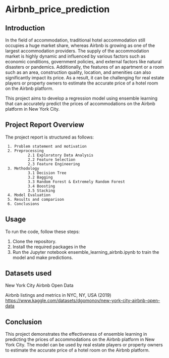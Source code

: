 # Airbnb_price_prediction

## Introduction

In the field of accommodation, traditional hotel accommodation still occupies a huge market share, whereas Airbnb is growing as one of the largest accommodation providers. The supply of the accommodation market is highly dynamic and influenced by various factors such as economic conditions, government policies, and external factors like natural disasters or pandemics. Additionally, the features of an apartment or a room such as an area, construction quality, location, and amenities can also significantly impact its price. As a result, it can be challenging for real estate players or property owners to estimate the accurate price of a hotel room on the Airbnb platform.

This project aims to develop a regression model using ensemble learning that can accurately predict the prices of accommodations on the Airbnb platform in New York City.

## Project Report Overview
The project report is structured as follows:

     1. Problem statement and motivation
     2. Preprocessing
              2.1 Exploratory Data Analysis
              2.2 Feature Selection
              2.3 Feature Engineering
     3. Methodology
              3.1 Decision Tree
              3.2 Bagging
              3.3 Random Forest & Extremely Random Forest
              3.4 Boosting
              3.5 Stacking
     4. Model Evaluation
     5. Results and comparison
     6. Conclusions
     
      
## Usage

To run the code, follow these steps:

1. Clone the repository.
2. Install the required packages in the 
3. Run the Jupyter notebook ensemble_learning_airbnb.ipynb to train the model and make predictions.

## Datasets used

New York City Airbnb Open Data

Airbnb listings and metrics in NYC, NY, USA (2019)
https://www.kaggle.com/datasets/dgomonov/new-york-city-airbnb-open-data


## Conclusion

This project demonstrates the effectiveness of ensemble learning in predicting the prices of accommodations on the Airbnb platform in New York City. The model can be used by real estate players or property owners to estimate the accurate price of a hotel room on the Airbnb platform.
